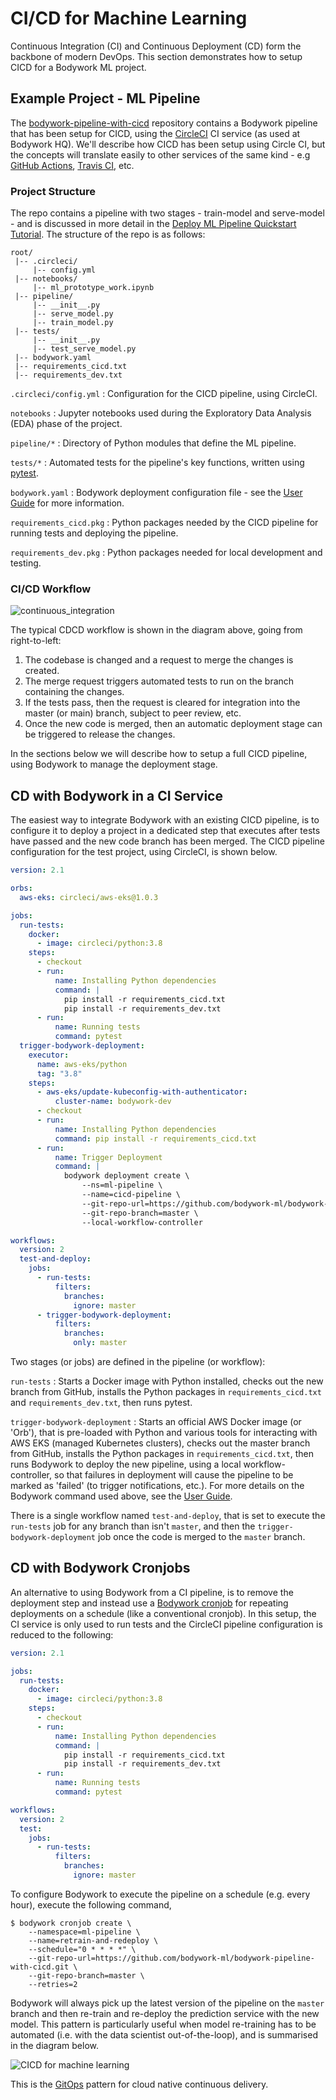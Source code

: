 # CI/CD for Machine Learning

Continuous Integration (CI) and Continuous Deployment (CD) form the backbone of modern DevOps. This section demonstrates how to setup CICD for a Bodywork ML project.

## Example Project - ML Pipeline

The [bodywork-pipeline-with-cicd](https://github.com/bodywork-ml/bodywork-pipeline-with-cicd) repository contains a Bodywork pipeline that has been setup for CICD, using the [CircleCI](https://circleci.com) CI service (as used at Bodywork HQ). We'll describe how CICD has been setup using Circle CI, but the concepts will translate easily to other services of the same kind - e.g [GitHub Actions](https://docs.github.com/en/actions), [Travis CI](https://travis-ci.org), etc.

### Project Structure

The repo contains a pipeline with two stages - train-model and serve-model - and is discussed in more detail in the [Deploy ML Pipeline Quickstart Tutorial](quickstart_ml_pipeline.md). The structure of the repo is as follows:

```text
root/
 |-- .circleci/
     |-- config.yml
 |-- notebooks/    
     |-- ml_prototype_work.ipynb
 |-- pipeline/
     |-- __init__.py
     |-- serve_model.py
     |-- train_model.py
 |-- tests/
     |-- __init__.py
     |-- test_serve_model.py
 |-- bodywork.yaml
 |-- requirements_cicd.txt
 |-- requirements_dev.txt
```

`.circleci/config.yml`
: Configuration for the CICD pipeline, using CircleCI.

`notebooks`
: Jupyter notebooks used during the Exploratory Data Analysis (EDA) phase of the project.

`pipeline/*`
: Directory of Python modules that define the ML pipeline.

`tests/*`
: Automated tests for the pipeline's key functions, written using [pytest](https://docs.pytest.org/en/latest/).

`bodywork.yaml`
: Bodywork deployment configuration file - see the [User Guide](user_guide.md) for more information.

`requirements_cicd.pkg`
: Python packages needed by the CICD pipeline for running tests and deploying the pipeline.

`requirements_dev.pkg`
: Python packages needed for local development and testing.

### CI/CD Workflow

![continuous_integration](images/ci_workflow.png)

The typical CDCD workflow is shown in the diagram above, going from right-to-left:

1. The codebase is changed and a request to merge the changes is created.
2. The merge request triggers automated tests to run on the branch containing the changes.
3. If the tests pass, then the request is cleared for integration into the master (or main) branch, subject to peer review, etc.
4. Once the new code is merged, then an automatic deployment stage can be triggered to release the changes.

In the sections below we will describe how to setup a full CICD pipeline, using Bodywork to manage the deployment stage.

## CD with Bodywork in a CI Service

The easiest way to integrate Bodywork with an existing CICD pipeline, is to configure it to deploy a project in a dedicated step that executes after tests have passed and the new code branch has been merged. The CICD pipeline configuration for the test project, using CircleCI, is shown below.

```yaml
version: 2.1

orbs:
  aws-eks: circleci/aws-eks@1.0.3

jobs:
  run-tests:
    docker: 
      - image: circleci/python:3.8
    steps:
      - checkout
      - run:
          name: Installing Python dependencies
          command: |
            pip install -r requirements_cicd.txt
            pip install -r requirements_dev.txt
      - run: 
          name: Running tests
          command: pytest
  trigger-bodywork-deployment:
    executor:
      name: aws-eks/python
      tag: "3.8"
    steps:
      - aws-eks/update-kubeconfig-with-authenticator:
          cluster-name: bodywork-dev
      - checkout
      - run:
          name: Installing Python dependencies
          command: pip install -r requirements_cicd.txt
      - run: 
          name: Trigger Deployment
          command: |
            bodywork deployment create \
                --ns=ml-pipeline \
                --name=cicd-pipeline \
                --git-repo-url=https://github.com/bodywork-ml/bodywork-pipeline-with-cicd.git \
                --git-repo-branch=master \
                --local-workflow-controller

workflows:
  version: 2
  test-and-deploy:
    jobs:
      - run-tests:
          filters:
            branches:
              ignore: master
      - trigger-bodywork-deployment:
          filters:
            branches:
              only: master
```

Two stages (or jobs) are defined in the pipeline (or workflow):

`run-tests`
: Starts a Docker image with Python installed, checks out the new branch from GitHub, installs the Python packages in `requirements_cicd.txt` and `requirements_dev.txt`, then runs pytest.

`trigger-bodywork-deployment`
: Starts an official AWS Docker image (or 'Orb'), that is pre-loaded with Python and various tools for interacting with AWS EKS (managed Kubernetes clusters), checks out the master branch from GitHub, installs the Python packages in `requirements_cicd.txt`, then runs Bodywork to deploy the new pipeline, using a local workflow-controller, so that failures in deployment will cause the pipeline to be marked as 'failed' (to trigger notifications, etc.). For more details on the Bodywork command used above, see the [User Guide](user_guide.md/#testing-workflows-locally).

There is a single workflow named `test-and-deploy`, that is set to execute the `run-tests` job for any branch than isn't `master`, and then the `trigger-bodywork-deployment` job once the code is merged to the `master` branch.

## CD with Bodywork Cronjobs

An alternative to using Bodywork from a CI pipeline, is to remove the deployment step and instead use a [Bodywork cronjob](user_guide.md/#scheduling-workflows) for repeating deployments on a schedule (like a conventional cronjob). In this setup, the CI service is only used to run tests and the CircleCI pipeline configuration is reduced to the following:

```yaml
version: 2.1

jobs:
  run-tests:
    docker: 
      - image: circleci/python:3.8
    steps:
      - checkout
      - run:
          name: Installing Python dependencies
          command: |
            pip install -r requirements_cicd.txt
            pip install -r requirements_dev.txt
      - run: 
          name: Running tests
          command: pytest

workflows:
  version: 2
  test:
    jobs:
      - run-tests:
          filters:
            branches:
              ignore: master
```

To configure Bodywork to execute the pipeline on a schedule (e.g. every hour), execute the following command,

```text
$ bodywork cronjob create \
    --namespace=ml-pipeline \
    --name=retrain-and-redeploy \
    --schedule="0 * * * *" \
    --git-repo-url=https://github.com/bodywork-ml/bodywork-pipeline-with-cicd.git \
    --git-repo-branch=master \
    --retries=2
```

Bodywork will always pick up the latest version of the pipeline on the `master` branch and then re-train and re-deploy the prediction service with the new model. This pattern is particularly useful when model re-training has to be automated (i.e. with the data scientist out-of-the-loop), and is summarised in the diagram below.

![CICD for machine learning](images/cicd_with_bodywork.png)

This is the [GitOps](https://www.gitops.tech) pattern for cloud native continuous delivery.

